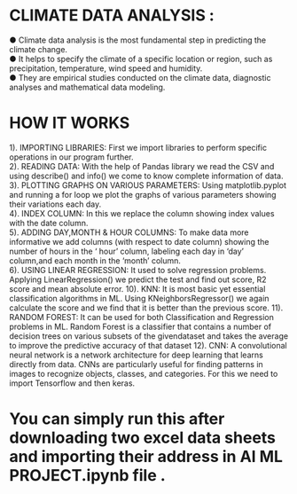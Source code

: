 # CLIMATE DATA ANALYSIS : 
 
● Climate data analysis is the most fundamental step in 
predicting the climate change.   
● It helps to specify the climate of a specific location or region, 
such as precipitation, temperature, wind speed and humidity.  
● They are empirical studies conducted on the climate data, 
diagnostic analyses and mathematical data modeling.  

# HOW IT WORKS 

1). IMPORTING LIBRARIES: First we import libraries to perform specific operations in our program further.   
2). READING DATA: With the help of Pandas library we read the CSV and using describe() and info() we come to know complete information of data.   
3). PLOTTING GRAPHS ON VARIOUS PARAMETERS: Using matplotlib.pyplot and running a for loop we plot the graphs of various parameters showing their variations each day.  
4). INDEX COLUMN: In this we replace the column showing index values with the date column.   
5). ADDING DAY,MONTH & HOUR COLUMNS: To make data more informative we add columns (with respect to date column)  showing the number of hours in the ‘ hour’ column, labeling each day in ‘day’ column,and each month in the ‘month’ column.   
6). USING LINEAR REGRESSION: It used to solve regression problems. Applying LinearRegression() we predict the test and find out score, R2 score and mean absolute error. 
10). KNN: It is most basic yet essential classification algorithms in ML. Using KNeighborsRegressor() we again calculate the score and we find that it is better than the previous score. 
11). RANDOM FOREST: It can be used for both Classification and Regression problems in ML. Random Forest is a classifier that contains a number of decision trees on various subsets of the givendataset and takes the average to improve the predictive accuracy of that dataset 
12). CNN: A convolutional neural network  is a network architecture for deep learning that learns directly from data. CNNs are particularly useful for finding patterns in images to recognize objects, classes, and categories. For this we need to import Tensorflow and then keras. 

# You can simply run this after downloading two excel data sheets and importing their address in AI ML PROJECT.ipynb file . 
